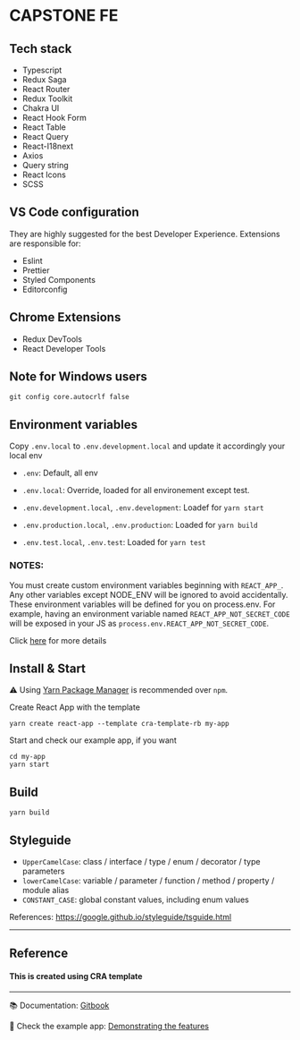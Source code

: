 # CAPSTONE FE

## Tech stack

- Typescript
- Redux Saga
- React Router
- Redux Toolkit
- Chakra UI
- React Hook Form
- React Table
- React Query
- React-I18next
- Axios
- Query string
- React Icons
- SCSS

## VS Code configuration

  <div align = "left">
  <p>They are highly suggested for the best Developer Experience. Extensions are responsible for:</p>
      <ul>
      <li>Eslint</li>
      <li>Prettier</li>
      <li>Styled Components</li>
      <li>Editorconfig</li>
      </ul>
  </div>

## Chrome Extensions

<ul>
  <li>Redux DevTools</li>
  <li>React Developer Tools</li>
</ul>

## Note for Windows users

```shell
git config core.autocrlf false
```

## Environment variables

Copy `.env.local` to `.env.development.local` and update it accordingly your local env

- `.env`: Default, all env

- `.env.local`: Override, loaded for all environement except test.
- `.env.development.local`, `.env.development`: Loadef for `yarn start`
- `.env.production.local`, `.env.production`: Loaded for `yarn build`
- `.env.test.local`, `.env.test`: Loaded for `yarn test`

### NOTES:

You must create custom environment variables beginning with `REACT_APP_`. Any other variables except NODE_ENV will be ignored to avoid accidentally. These environment variables will be defined for you on process.env. For example, having an environment variable named `REACT_APP_NOT_SECRET_CODE` will be exposed in your JS as `process.env.REACT_APP_NOT_SECRET_CODE`.

Click [here](https://create-react-app.dev/docs/adding-custom-environment-variables/) for more details

## Install & Start

⚠️ Using [Yarn Package Manager](https://yarnpkg.com) is recommended over `npm`.

Create React App with the template

```shell
yarn create react-app --template cra-template-rb my-app
```

Start and check our example app, if you want

```shell
cd my-app
yarn start
```

## Build

```shell
yarn build
```

## Styleguide

- `UpperCamelCase`: class / interface / type / enum / decorator / type parameters
- `lowerCamelCase`: variable / parameter / function / method / property / module alias
- `CONSTANT_CASE`: global constant values, including enum values

References: https://google.github.io/styleguide/tsguide.html

<hr>

## Reference

#### This is created using CRA template

<hr>

📚 Documentation: [Gitbook](https://cansahin.gitbook.io/react-boilerplate-cra-template/)

🎨 Check the example app: [Demonstrating the features](https://react-boilerplate.github.io/react-boilerplate-cra-template/)
